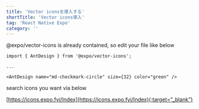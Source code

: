 ```yaml
---
title: 'Vector iconsを導入する'
shortTitle: 'Vector icons導入'
tag: 'React Native Expo'
category: ''
---
```


@expo/vector-icons is already contained, so edit your file like below

```
import { AntDesign } from '@expo/vector-icons';

...

<AntDesign name="md-checkmark-circle" size={32} color="green" />
```
search icons you want via below

[https://icons.expo.fyi/Index](https://icons.expo.fyi/Index){:target=”_blank”}
